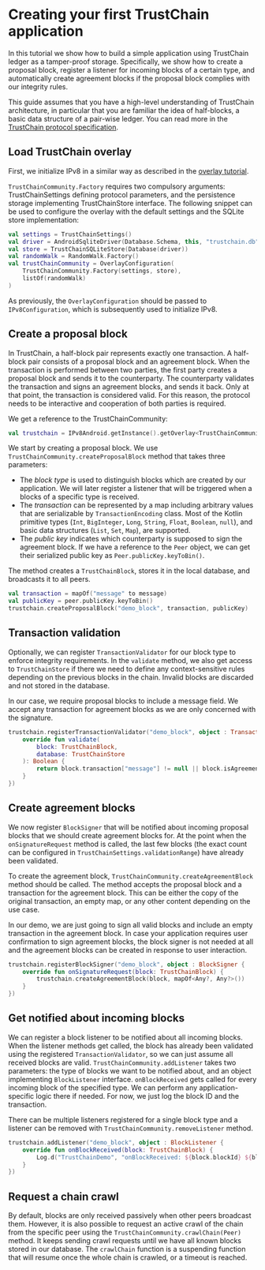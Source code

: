 # Creating your first TrustChain application

In this tutorial we show how to build a simple application using TrustChain ledger as a tamper-proof storage. Specifically, we show how to create a proposal block, register a listener for incoming blocks of a certain type, and automatically create agreement blocks if the proposal block complies with our integrity rules.

This guide assumes that you have a high-level understanding of TrustChain architecture, in particular that you are familiar the idea of half-blocks, a basic data structure of a pair-wise ledger. You can read more in the [TrustChain protocol specification](https://github.com/Tribler/kotlin-ipv8/blob/master/doc/TrustChainCommunity.md).

## Load TrustChain overlay

First, we initialize IPv8 in a similar way as described in the [overlay tutorial](OverlayTutorial.md).

`TrustChainCommunity.Factory` requires two compulsory arguments: TrustChainSettings defining protocol parameters, and the persistence storage implementing TrustChainStore interface. The following snippet can be used to configure the overlay with the default settings and the SQLite store implementation:

```kotlin
val settings = TrustChainSettings()
val driver = AndroidSqliteDriver(Database.Schema, this, "trustchain.db")
val store = TrustChainSQLiteStore(Database(driver))
val randomWalk = RandomWalk.Factory()
val trustChainCommunity = OverlayConfiguration(
    TrustChainCommunity.Factory(settings, store),
    listOf(randomWalk)
)
```

As previously, the `OverlayConfiguration` should be passed to `IPv8Configuration`, which is subsequently used to initialize IPv8. 

## Create a proposal block

In TrustChain, a half-block pair represents exactly one transaction. A half-block pair consists of a proposal block and an agreement block. When the transaction is performed between two parties, the first party creates a proposal block and sends it to the counterparty. The counterparty validates the transaction and signs an agreement blocks, and sends it back. Only at that point, the transaction is considered valid. For this reason, the protocol needs to be interactive and cooperation of both parties is required.

We get a reference to the TrustChainCommunity:
 ```kotlin
 val trustchain = IPv8Android.getInstance().getOverlay<TrustChainCommunity>()!!
 ```

We start by creating a proposal block. We use `TrustChainCommunity.createProposalBlock` method that takes three parameters:

- The *block type* is used to distinguish blocks which are created by our application. We will later register a listener that will be triggered when a blocks of a specific type is received.
- The *transaction* can be represented by a map including arbitrary values that are serializable by `TransactionEncoding` class. Most of the Kotlin primitive types (`Int`, `BigInteger`, `Long`, `String`, `Float`, `Boolean`, `null`), and basic data structures (`List`, `Set`, `Map`), are supported.
- The *public key* indicates which counterparty is supposed to sign the agreement block. If we have a reference to the `Peer` object, we can get their serialized public key as `Peer.publicKey.keyToBin()`.

The method creates a `TrustChainBlock`, stores it in the local database, and broadcasts it to all peers.

```kotlin
val transaction = mapOf("message" to message)
val publicKey = peer.publicKey.keyToBin()
trustchain.createProposalBlock("demo_block", transaction, publicKey)
```

## Transaction validation

Optionally, we can register `TransactionValidator` for our block type to enforce integrity requirements. In the `validate` method, we also get access to `TrustChainStore` if there we need to define any context-sensitive rules depending on the previous blocks in the chain. Invalid blocks are discarded and not stored in the database.

In our case, we require proposal blocks to include a message field. We accept any transaction for agreement blocks as we are only concerned with the signature.

```kotlin
trustchain.registerTransactionValidator("demo_block", object : TransactionValidator {
    override fun validate(
        block: TrustChainBlock,
        database: TrustChainStore
    ): Boolean {
        return block.transaction["message"] != null || block.isAgreement
    }
})
```

## Create agreement blocks

We now register `BlockSigner` that will be notified about incoming proposal blocks that we should create agreement blocks for. At the point when the `onSignatureRequest` method is called, the last few blocks (the exact count can be configured in `TrustChainSettings.validationRange`) have already been validated. 

To create the agreement block, `TrustChainCommunity.createAgreementBlock` method should be called. The method accepts the proposal block and a transaction for the agreement block. This can be either the copy of the original transaction, an empty map, or any other content depending on the use case. 

In our demo, we are just going to sign all valid blocks and include an empty transaction in the agreement block. In case your application requires user confirmation to sign agreement blocks, the block signer is not needed at all and the agreement blocks can be created in response to user interaction.

```kotlin
trustchain.registerBlockSigner("demo_block", object : BlockSigner {
    override fun onSignatureRequest(block: TrustChainBlock) {
        trustchain.createAgreementBlock(block, mapOf<Any?, Any?>())
    }
})
``` 

## Get notified about incoming blocks

We can register a block listener to be notified about all incoming blocks. When the listener methods get called, the block has already been validated using the registered `TransactionValidator`, so we can just assume all received blocks are valid. `TrustChainCommunity.addListener` takes two parameters: the type of blocks we want to be notified about, and an object implementing `BlockListener` interface. `onBlockReceived` gets called for every incoming block of the specified type. We can perform any application-specific logic there if needed. For now, we just log the block ID and the transaction.

There can be multiple listeners registered for a single block type and a listener can be removed with `TrustChainCommunity.removeListener` method.

```kotlin
trustchain.addListener("demo_block", object : BlockListener {
    override fun onBlockReceived(block: TrustChainBlock) {
        Log.d("TrustChainDemo", "onBlockReceived: ${block.blockId} ${block.transaction}")
    }
})
```

## Request a chain crawl

By default, blocks are only received passively when other peers broadcast them. However, it is also possible to request an active crawl of the chain from the specific peer using the `TrustChainCommunity.crawlChain(Peer)` method. It keeps sending crawl requests until we have all known blocks stored in our database. The `crawlChain` function is a suspending function that will resume once the whole chain is crawled, or a timeout is reached.
